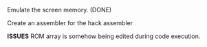 Emulate the screen memory. (DONE)

Create an assembler for the hack assembler

**ISSUES**
ROM array is somehow being edited during code execution.
